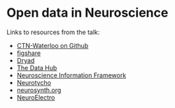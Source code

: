 Open data in Neuroscience
=========================

Links to resources from the talk:

- [CTN-Waterloo on Github](https://github.com/ctn-waterloo/)
- [figshare](http://figshare.com/)
- [Dryad](http://datadryad.org/)
- [The Data Hub](http://datahub.io/)
- [Neuroscience Information Framework](http://www.neuinfo.org/)
- [Neurotycho](http://neurotycho.org/)
- [neurosynth.org](http://neurosynth.org/)
- [NeuroElectro](http://neuroelectro.org/)
